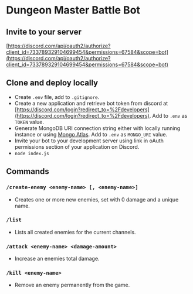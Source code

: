 # Dungeon Master Battle Bot

## Invite to your server

[https://discord.com/api/oauth2/authorize?client_id=733789329104699454&permissions=67584&scope=bot](https://discord.com/api/oauth2/authorize?client_id=733789329104699454&permissions=67584&scope=bot)

## Clone and deploy locally
* Create `.env` file, add to `.gitignore`.
* Create a new application and retrieve bot token from discord at [https://discord.com/login?redirect_to=%2Fdevelopers](https://discord.com/login?redirect_to=%2Fdevelopers). Add to `.env` as `TOKEN` value.
* Generate MongoDB URI connection string either with locally running instance or using [Mongo Atlas](https://www.mongodb.com/cloud/atlas). Add to `.env` as `MONGO_URI` value.
* Invite your bot to your development server using link in oAuth permissions section of your application on Discord.
* `node index.js`

## Commands

### `/create-enemy <enemy-name> [, <enemy-name>]`
* Creates one or more new enemies, set with 0 damage and a unique name. 

### `/list`
* Lists all created enemies for the current channels.

### `/attack <enemy-name> <damage-amount>`
* Increase an enemies total damage.

### `/kill <enemy-name>`
* Remove an enemy permanently from the game.



